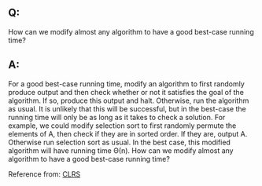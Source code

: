 ## Q:
How can we modify almost any algorithm to have a good best-case running time?
## A:
For a good best-case running time, modify an algorithm to first randomly
produce output and then check whether or not it satisfies the goal of the algorithm.
If so, produce this output and halt. Otherwise, run the algorithm as
usual. It is unlikely that this will be successful, but in the best-case the running
time will only be as long as it takes to check a solution. For example, we could
modify selection sort to first randomly permute the elements of A, then check if
they are in sorted order. If they are, output A. Otherwise run selection sort as
usual. In the best case, this modified algorithm will have running time Θ(n).
How can we modify almost any algorithm to have a good best-case running time?

Reference from: [CLRS](http://sites.math.rutgers.edu/~ajl213/CLRS/CLRS.html)
